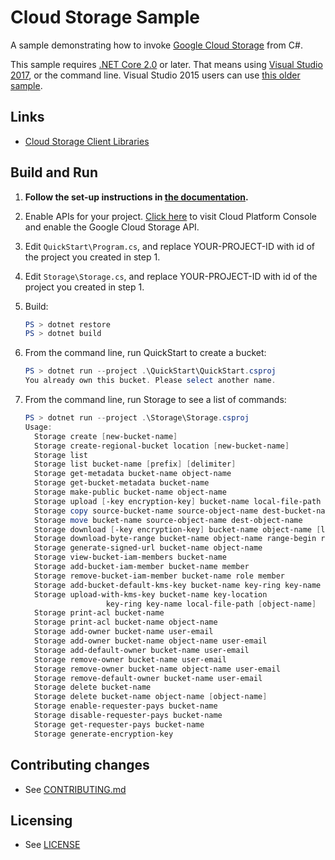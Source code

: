 # Cloud Storage Sample

A sample demonstrating how to invoke [Google Cloud Storage](
https://cloud.google.com/storage/docs/) from C#.

This sample requires [.NET Core 2.0](
    https://www.microsoft.com/net/core) or later.  That means using
[Visual Studio 2017](
    https://www.visualstudio.com/), or the command line.  Visual Studio 2015 users
can use [this older sample](
    https://github.com/GoogleCloudPlatform/dotnet-docs-samples/tree/vs2015/storage/api).

## Links

- [Cloud Storage Client Libraries](https://cloud.google.com/storage/docs/reference/libraries#client-libraries-install-csharp)

## Build and Run

1.  **Follow the set-up instructions in [the documentation](https://cloud.google.com/dotnet/docs/setup).**

4.  Enable APIs for your project.
    [Click here](https://console.cloud.google.com/flows/enableapi?apiid=storage_api&showconfirmation=true)
    to visit Cloud Platform Console and enable the Google Cloud Storage API.

7.  Edit `QuickStart\Program.cs`, and replace YOUR-PROJECT-ID with id
    of the project you created in step 1.

7.  Edit `Storage\Storage.cs`, and replace YOUR-PROJECT-ID with id
    of the project you created in step 1.

8.  Build:

    ```ps1
    PS > dotnet restore
    PS > dotnet build
    ```

9.  From the command line, run QuickStart to create a bucket:

    ```ps1
    PS > dotnet run --project .\QuickStart\QuickStart.csproj
    You already own this bucket. Please select another name.
    ```

10. From the command line, run Storage to see a list of commands:

    ```ps1
    PS > dotnet run --project .\Storage\Storage.csproj
	Usage:
	  Storage create [new-bucket-name]
	  Storage create-regional-bucket location [new-bucket-name]
	  Storage list
	  Storage list bucket-name [prefix] [delimiter]
	  Storage get-metadata bucket-name object-name
	  Storage get-bucket-metadata bucket-name
	  Storage make-public bucket-name object-name
	  Storage upload [-key encryption-key] bucket-name local-file-path [object-name]
	  Storage copy source-bucket-name source-object-name dest-bucket-name dest-object-name
	  Storage move bucket-name source-object-name dest-object-name
	  Storage download [-key encryption-key] bucket-name object-name [local-file-path]
	  Storage download-byte-range bucket-name object-name range-begin range-end [local-file-path]
	  Storage generate-signed-url bucket-name object-name
	  Storage view-bucket-iam-members bucket-name
	  Storage add-bucket-iam-member bucket-name member
	  Storage remove-bucket-iam-member bucket-name role member
	  Storage add-bucket-default-kms-key bucket-name key-ring key-name
	  Storage upload-with-kms-key bucket-name key-location
				      key-ring key-name local-file-path [object-name]
	  Storage print-acl bucket-name
	  Storage print-acl bucket-name object-name
	  Storage add-owner bucket-name user-email
	  Storage add-owner bucket-name object-name user-email
	  Storage add-default-owner bucket-name user-email
	  Storage remove-owner bucket-name user-email
	  Storage remove-owner bucket-name object-name user-email
	  Storage remove-default-owner bucket-name user-email
	  Storage delete bucket-name
	  Storage delete bucket-name object-name [object-name]
	  Storage enable-requester-pays bucket-name
	  Storage disable-requester-pays bucket-name
	  Storage get-requester-pays bucket-name
	  Storage generate-encryption-key
    ```

## Contributing changes

* See [CONTRIBUTING.md](../../CONTRIBUTING.md)

## Licensing

* See [LICENSE](../../LICENSE)

